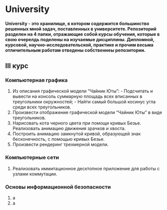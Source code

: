 # University

#### University - это хранилище, в котором содержится большинство решенных мной задач, поставленных в университете. Репозиторий разделен на 4 папки, отражающие собой курсы обучения, которые в свою очерелдь поделены на изучаемые дисциплины. Дипломной, курсовой, научно-исследовательской, практике и прочим весьма отличительным работам отведены собственнеы репозитории.  

## III курс
### Компьютерная графика 
  1) Из описания графической модели “Чайник Юты”:
    -  Подсчитать и вывести на консоль суммарную площадь всех вписанных в треугольники окружностей;
    -  Найти самый большой косинус угла среди всех треугольников.
  2) Произвести отображение графической модели “Чайник Юты” в виде треугольников.
  3) Нарисовать кота черного цвета при помощи кривых Безье. Реализовать анимацию движения зрачков и хвоста.
  4) Построить анимацию замкнутой кривой, образующей знак бесконечность, с помощью кривых Безье.
  5) Произвести рендеринг трехмерной модели.
### Компьютерные сети
  1) Реализовать иммитационное десктопное приложение для работы с узлами коммутации.
### Основы информационной безопасности
  1) а
  2) а
